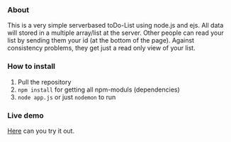 ### About
This is a very simple serverbased toDo-List using node.js and ejs. All data will stored in a multiple array/list at the server.
Other people can read your list by sending them your id (at the bottom of the page). Against consistency problems, they get just a read only view of your list.


### How to install
1. Pull the repository
2. ```npm install``` for getting all npm-moduls (dependencies)
3. ```node app.js``` or just ```nodemon``` to run

### Live demo
[Here](http://aws.braitinger.org) can you try it out.
